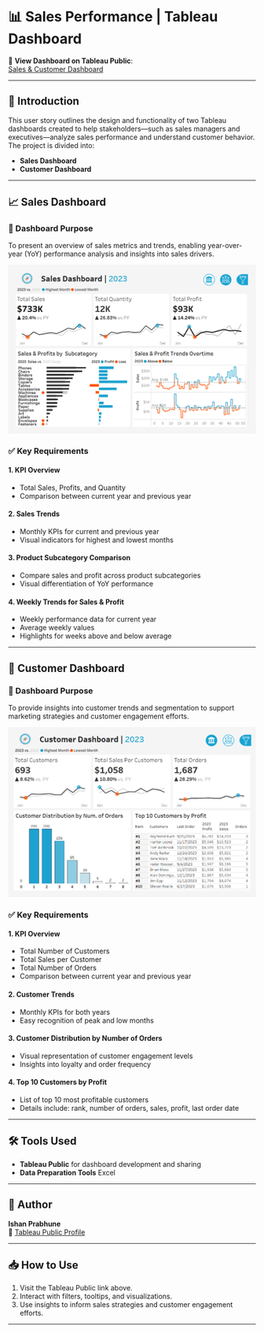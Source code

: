 # 📊 Sales Performance | Tableau Dashboard

🔗 **View Dashboard on Tableau Public**:  
[Sales & Customer Dashboard](https://public.tableau.com/app/profile/ishan.prabhune/viz/SalesCustomerDashboard_17490554888950/SalesDashboard)

---

## 📝 Introduction

This user story outlines the design and functionality of two Tableau dashboards created to help stakeholders—such as sales managers and executives—analyze sales performance and understand customer behavior. The project is divided into:

- **Sales Dashboard**
- **Customer Dashboard**

---

## 📈 Sales Dashboard

### 🎯 Dashboard Purpose
To present an overview of sales metrics and trends, enabling year-over-year (YoY) performance analysis and insights into sales drivers.

![Sales Dashboard](sales_dashboard.png)

### ✅ Key Requirements

#### 1. KPI Overview
- Total Sales, Profits, and Quantity  
- Comparison between current year and previous year

#### 2. Sales Trends
- Monthly KPIs for current and previous year  
- Visual indicators for highest and lowest months

#### 3. Product Subcategory Comparison
- Compare sales and profit across product subcategories  
- Visual differentiation of YoY performance

#### 4. Weekly Trends for Sales & Profit
- Weekly performance data for current year  
- Average weekly values  
- Highlights for weeks above and below average

---

## 👥 Customer Dashboard

### 🎯 Dashboard Purpose
To provide insights into customer trends and segmentation to support marketing strategies and customer engagement efforts.

![Customer Dashboard](customer_dashboard.png)

### ✅ Key Requirements

#### 1. KPI Overview
- Total Number of Customers  
- Total Sales per Customer  
- Total Number of Orders  
- Comparison between current year and previous year

#### 2. Customer Trends
- Monthly KPIs for both years  
- Easy recognition of peak and low months

#### 3. Customer Distribution by Number of Orders
- Visual representation of customer engagement levels  
- Insights into loyalty and order frequency

#### 4. Top 10 Customers by Profit
- List of top 10 most profitable customers  
- Details include: rank, number of orders, sales, profit, last order date

---

## 🛠 Tools Used
- **Tableau Public** for dashboard development and sharing  
- **Data Preparation Tools** Excel

---

## 📌 Author
**Ishan Prabhune**  
🔗 [Tableau Public Profile](https://public.tableau.com/app/profile/ishan.prabhune)

---

## 📥 How to Use
1. Visit the Tableau Public link above.
2. Interact with filters, tooltips, and visualizations.
3. Use insights to inform sales strategies and customer engagement efforts.

---


